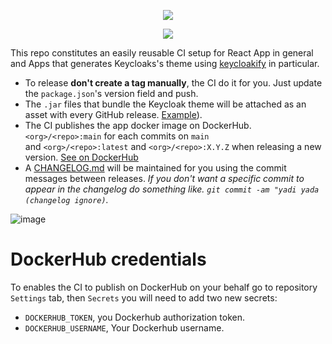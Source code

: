 <p align="center">
    <img src="https://user-images.githubusercontent.com/6702424/110708305-c44b2c00-81fa-11eb-8152-eeaaac0883d6.png">  
</p>
<p align="center">
    <img src="https://github.com/garronej/keycloakify-demo-app/workflows/ci/badge.svg?branch=main">
</p>

This repo constitutes an easily reusable CI setup for React App in general and Apps that generates Keycloaks's theme 
using [keycloakify](https://github.com/InseeFrLab/keycloakify) in particular.

- To release **don't create a tag manually**, the CI do it for you. Just update the `package.json`'s version field and push.
- The `.jar` files that bundle the Keycloak theme will be attached as an asset with every GitHub release. [Example](https://github.com/InseeFrLab/keycloakify-demo-app/releases/tag/v0.1.0)).
- The CI publishes the app docker image on DockerHub. `<org>/<repo>:main` for each commits on `main`  
  and `<org>/<repo>:latest` and `<org>/<repo>:X.Y.Z` when releasing a new version. [See on DockerHub](https://hub.docker.com/r/garronej/keycloakify-demo-app/tags?page=1&ordering=last_updated)
- A [CHANGELOG.md](https://github.com/InseeFrLab/keycloakify-demo-app/blob/main/CHANGELOG.md) will be maintained for you using the commit messages between releases. *If you don't want a specific commit to appear
  in the changelog do something like. `git commit -am "yadi yada (changelog ignore)`.*
  
![image](https://user-images.githubusercontent.com/6702424/110708577-2d32a400-81fb-11eb-98ae-499d5746c2f2.png)

# DockerHub credentials

To enables the CI to publish on DockerHub on your behalf go to 
repository ``Settings`` tab, then ``Secrets`` you will need to add two new secrets:
- ``DOCKERHUB_TOKEN``, you Dockerhub authorization token.
- ``DOCKERHUB_USERNAME``, Your Dockerhub username.
